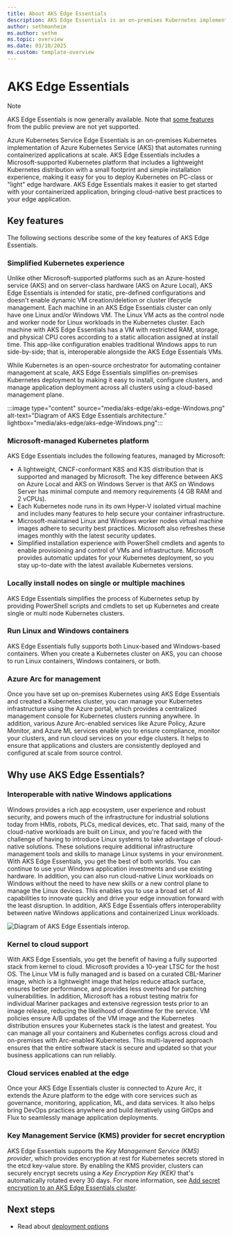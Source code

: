 ```yaml
---
title: About AKS Edge Essentials
description: AKS Edge Essentials is an on-premises Kubernetes implementation of Azure Kubernetes Service (AKS), which automates running containerized applications at scale.
author: sethmanheim
ms.author: sethm
ms.topic: overview
ms.date: 03/10/2025
ms.custom: template-overview
---
```


# AKS Edge Essentials

> [!NOTE]
> AKS Edge Essentials is now generally available. Note that [some features](aks-edge-system-requirements.md#ga-feature-support-matrix) from the public preview are not yet supported.

Azure Kubernetes Service Edge Essentials is an on-premises Kubernetes implementation of Azure Kubernetes Service (AKS) that automates running containerized applications at scale. AKS Edge Essentials includes a Microsoft-supported Kubernetes platform that includes a lightweight Kubernetes distribution with a small footprint and simple installation experience, making it easy for you to deploy Kubernetes on PC-class or "light" edge hardware. AKS Edge Essentials makes it easier to get started with your containerized application, bringing cloud-native best practices to your edge application.

## Key features

The following sections describe some of the key features of AKS Edge Essentials.

### Simplified Kubernetes experience

Unlike other Microsoft-supported platforms such as an Azure-hosted service (AKS) and on server-class hardware (AKS on Azure Local), AKS Edge Essentials is intended for static, pre-defined configurations and doesn't enable dynamic VM creation/deletion or cluster lifecycle management. Each machine in an AKS Edge Essentials cluster can only have one Linux and/or Windows VM. The Linux VM acts as the control node and worker node for Linux workloads in the Kubernetes cluster. Each machine with AKS Edge Essentials has a VM with restricted RAM, storage, and physical CPU cores according to a static allocation assigned at install time. This app-like configuration enables traditional Windows apps to run side-by-side; that is, interoperable alongside the AKS Edge Essentials VMs.

While Kubernetes is an open-source orchestrator for automating container management at scale, AKS Edge Essentials simplifies on-premises Kubernetes deployment by making it easy to install, configure clusters, and manage application deployment across all clusters using a cloud-based management plane.

:::image type="content" source="media/aks-edge/aks-edge-Windows.png" alt-text="Diagram of AKS Edge Essentials architecture." lightbox="media/aks-edge/aks-edge-Windows.png":::

### Microsoft-managed Kubernetes platform

AKS Edge Essentials includes the following features, managed by Microsoft:

- A lightweight, CNCF-conformant K8S and K3S distribution that is supported and managed by Microsoft. The key difference between AKS on Azure Local and AKS on Windows Server is that AKS on Windows Server has minimal compute and memory requirements (4 GB RAM and 2 vCPUs).
- Each Kubernetes node runs in its own Hyper-V isolated virtual machine and includes many features to help secure your container infrastructure.
- Microsoft-maintained Linux and Windows worker nodes virtual machine images adhere to security best practices. Microsoft also refreshes these images monthly with the latest security updates.
- Simplified installation experience with PowerShell cmdlets and agents to enable provisioning and control of VMs and infrastructure. Microsoft provides automatic updates for your Kubernetes deployment, so you stay up-to-date with the latest available Kubernetes versions.

### Locally install nodes on single or multiple machines

AKS Edge Essentials simplifies the process of Kubernetes setup by providing PowerShell scripts and cmdlets to set up Kubernetes and create single or multi node Kubernetes clusters.

### Run Linux and Windows containers

AKS Edge Essentials fully supports both Linux-based and Windows-based containers. When you create a Kubernetes cluster on AKS, you can choose to run Linux containers, Windows containers, or both.

### Azure Arc for management

Once you have set up on-premises Kubernetes using AKS Edge Essentials and created a Kubernetes cluster, you can manage your Kubernetes infrastructure using the Azure portal, which provides a centralized management console for Kubernetes clusters running anywhere. In addition, various Azure Arc-enabled services like Azure Policy, Azure Monitor, and Azure ML services enable you to ensure compliance, monitor your clusters, and run cloud services on your edge clusters. It helps to ensure that applications and clusters are consistently deployed and configured at scale from source control.

## Why use AKS Edge Essentials?

### Interoperable with native Windows applications

Windows provides a rich app ecosystem, user experience and robust security, and powers much of the infrastructure for industrial solutions today from HMIs, robots, PLCs, medical devices, etc. That said, many of the cloud-native workloads are built on Linux, and you're faced with the challenge of having to introduce Linux systems to take advantage of cloud-native solutions. These solutions require additional infrastructure management tools and skills to manage Linux systems in your environment. With AKS Edge Essentials, you get the best of both worlds. You can continue to use your Windows application investments and use existing hardware. In addition, you can also run cloud-native Linux workloads on Windows without the need to have new skills or a new control plane to manage the Linux devices. This enables you to use a broad set of AI capabilities to innovate quickly and drive your edge innovation forward with the least disruption. In addition, AKS Edge Essentials offers interoperability between native Windows applications and containerized Linux workloads.

![Diagram of AKS Edge Essentials interop.](media/aks-edge/aks-edge-windows-arch.png)

### Kernel to cloud support  

With AKS Edge Essentials, you get the benefit of having a fully supported stack from kernel to cloud. Microsoft provides a 10-year LTSC for the host OS. The Linux VM is fully managed and is based on a curated CBL-Mariner image, which is a lightweight image that helps reduce attack surface, ensures better performance, and provides less overhead for patching vulnerabilities. In addition, Microsoft has a robust testing matrix for individual Mariner packages and extensive regression tests prior to an image release, reducing the likelihood of downtime for the service. VM policies ensure A/B updates of the VM image and the Kubernetes distribution ensures your Kubernetes stack is the latest and greatest. You can manage all your containers and Kubernetes configs across cloud and on-premises with Arc-enabled Kubernetes. This multi-layered approach ensures that the entire software stack is secure and updated so that your business applications can run reliably.

### Cloud services enabled at the edge

Once your AKS Edge Essentials cluster is connected to Azure Arc, it extends the Azure platform to the edge with core services such as governance, monitoring, application, ML, and data services. It also helps bring DevOps practices anywhere and build iteratively using GitOps and Flux to seamlessly manage application deployments.

### Key Management Service (KMS) provider for secret encryption

AKS Edge Essentials supports the *Key Management Service (KMS) provider*, which provides encryption at rest for Kubernetes secrets stored in the etcd key-value store. By enabling the KMS provider, clusters can securely encrypt secrets using a *Key Encryption Key (KEK)* that's automatically rotated every 30 days. For more information, see [Add secret encryption to an AKS Edge Essentials cluster](aks-edge-howto-secret-encryption.md).

## Next steps

- Read about [deployment options](./aks-edge-concept-clusters-nodes.md)
